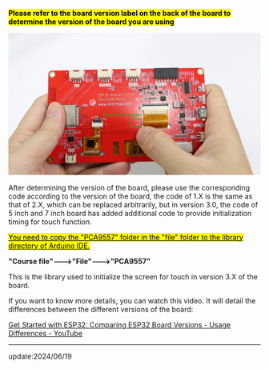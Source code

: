 **<mark>Please refer to the board version label on the back of the board to determine the version of the board you are using</mark>**

![](https://github.com/Elecrow-RD/CrowPanel-ESP32-Display-Course-File/blob/main/CrowPanel_ESP32_Tutorial/Code/readme_image/rm1.png)

After determining the version of the board, please use the corresponding code according to the version of the board, the code of 1.X is the same as that of 2.X, which can be replaced arbitrarily, but in version 3.0, the code of 5 inch and 7 inch board has added additional code to provide initialization timing for touch function. 

<mark><u>You need to copy the "PCA9557" folder in the "file" folder to the library directory of Arduino IDE.</u></mark>

**"Course file"--->"File"--->"PCA9557"**

This is the library used to initialize the screen for touch in version 3.X of the board.

 

 

 

If you want to know more details, you can watch this video. It will detail the differences between the different versions of the board:

[Get Started with ESP32: Comparing ESP32 Board Versions - Usage Differences - YouTube](https://www.youtube.com/watch?v=RlRH0gwcbI8)

---

update:2024/06/19
